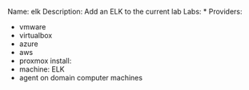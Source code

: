 Name: elk
Description: Add an ELK to the current lab
Labs: *
Providers:
  - vmware
  - virtualbox
  - azure
  - aws
  - proxmox
install:
  - machine: ELK
  - agent on domain computer machines